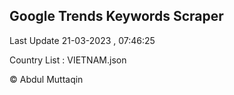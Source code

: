 

## Google Trends Keywords Scraper 
 
Last Update 21-03-2023 , 07:46:25

Country List :
VIETNAM.json



© Abdul Muttaqin 
